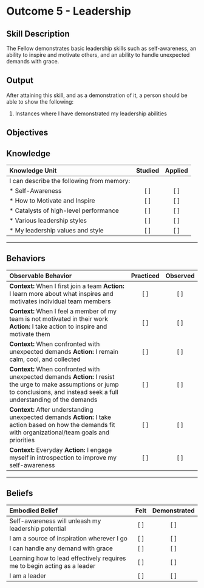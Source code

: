 # Outcome 5 - Leadership

**Skill Description**
----------
The Fellow demonstrates basic leadership skills such as self-awareness, an ability to inspire and motivate others, and an ability to handle unexpected demands with grace.

**Output**
----------
After attaining this skill, and as a demonstration of it, a person should be able to show the following:

1. Instances where I have demonstrated my leadership abilities


**Objectives**
----------
## **Knowledge**


| Knowledge Unit   |      Studied      | Applied |
|:-------------|:------------------:|:--------:|
| I can describe the following from memory: | | |
| * Self-Awareness | [ ] | [ ] |
| * How to Motivate and Inspire | [ ] | [ ] |
| * Catalysts of high-level performance | [ ] | [ ] |
| * Various leadership styles | [ ] | [ ] |
| * My leadership values and style | [ ] | [ ] |

----------


## **Behaviors**

| Observable Behavior   |      Practiced      | Observed |
|:-------------|:------------------:|:--------:|
| **Context:** When I first join a team **Action:** I learn more about what inspires and motivates individual team members|   [ ]   |   [ ]  |
| **Context:** When I feel a member of my team is not motivated in their work **Action:** I take action to inspire and motivate them |   [ ]   |   [ ]  |
| **Context:** When confronted with unexpected demands **Action:** I remain calm, cool, and collected |   [ ]   |   [ ]  |
| **Context:** When confronted with unexpected demands **Action:** I resist the urge to make assumptions or jump to conclusions, and instead seek a full understanding of the demands |   [ ]   |   [ ]  |
| **Context:** After understanding unexpected demands **Action:** I take action based on how the demands fit with organizational/team goals and priorities |   [ ]   |   [ ]  |
| **Context:** Everyday **Action:** I engage myself in introspection to improve my self-awareness |   [ ]   |   [ ]  |


----------


## **Beliefs**


| Embodied Belief   |      Felt      | Demonstrated |
|:-------------|:------------------:|:--------:|
| Self-awareness will unleash my leadership potential | [ ] | [ ]  |
| I am a source of inspiration wherever I go | [ ] | [ ]  |
| I can handle any demand with grace | [ ] | [ ] |
| Learning how to lead effectively requires me to begin acting as a leader | [ ] | [ ] |
| I am a leader | [ ] | [ ] |

